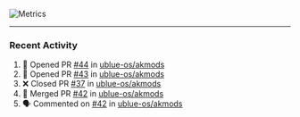 ![Metrics](https://metrics.lecoq.io/KyleGospo?template=classic&base=header%2C%20activity%2C%20community%2C%20repositories%2C%20metadata&base.indepth=false&base.hireable=false&base.skip=false&config.timezone=America%2FLos_Angeles)

---
### Recent Activity
<!--START_SECTION:activity-->
1. 💪 Opened PR [#44](https://github.com/ublue-os/akmods/pull/44) in [ublue-os/akmods](https://github.com/ublue-os/akmods)
2. 💪 Opened PR [#43](https://github.com/ublue-os/akmods/pull/43) in [ublue-os/akmods](https://github.com/ublue-os/akmods)
3. ❌ Closed PR [#37](https://github.com/ublue-os/akmods/pull/37) in [ublue-os/akmods](https://github.com/ublue-os/akmods)
4. 🎉 Merged PR [#42](https://github.com/ublue-os/akmods/pull/42) in [ublue-os/akmods](https://github.com/ublue-os/akmods)
5. 🗣 Commented on [#42](https://github.com/ublue-os/akmods/pull/42#issuecomment-1646305401) in [ublue-os/akmods](https://github.com/ublue-os/akmods)
<!--END_SECTION:activity-->
